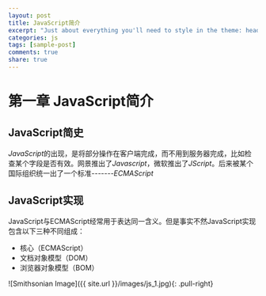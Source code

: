 ```yaml
---
layout: post
title: JavaScript简介
excerpt: "Just about everything you'll need to style in the theme: headings, paragraphs, blockquotes, tables, code blocks, and more."
categories: js
tags: [sample-post]
comments: true
share: true
---
```


# 第一章 JavaScript简介
 
## JavaScript简史

*JavaScript*的出现，是将部分操作在客户端完成，而不用到服务器完成，比如检查某个字段是否有效。网景推出了*Javascript*，微软推出了*JScript*。后来被某个国际组织统一出了一个标准-------*ECMAScript*

## JavaScript实现

JavaScript与ECMAScript经常用于表达同一含义。但是事实不然JavaScript实现包含以下三种不同组成：


- 核心（ECMAScript）
- 文档对象模型（DOM）
- 浏览器对象模型（BOM）


![Smithsonian Image]({{ site.url }}/images/js_1.jpg){: .pull-right}



